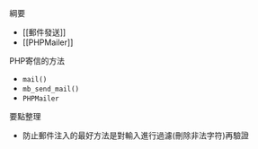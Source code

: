 綱要
- [[郵件發送]]
- [[PHPMailer]]

PHP寄信的方法
- `mail()`
- `mb_send_mail()`
- `PHPMailer`

要點整理
- 防止郵件注入的最好方法是對輸入進行過濾(刪除非法字符)再驗證 